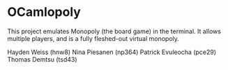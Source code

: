 # OCamlopoly

This project emulates Monopoly (the board game) in the terminal. It allows multiple players, and is a fully fleshed-out virtual monopoly.

Hayden Weiss (hnw8)
Nina Piesanen (np364)
Patrick Evuleocha (pce29)
Thomas Demtsu (tsd43)
